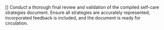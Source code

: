 [] Conduct a thorough final review and validation of the compiled self-care strategies document. Ensure all strategies are accurately represented, incorporated feedback is included, and the document is ready for circulation.
